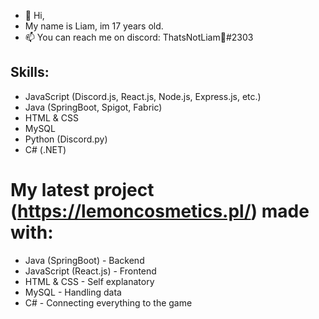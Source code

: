 - 👋 Hi,
- My name is Liam, im 17 years old.
- 📫 You can reach me on discord: ThatsNotLiam🐷#2303

## Skills:
 - JavaScript (Discord.js, React.js, Node.js, Express.js, etc.)
 - Java (SpringBoot, Spigot, Fabric)
 - HTML & CSS
 - MySQL
 - Python (Discord.py)
 - C# (.NET)

# My latest project (https://lemoncosmetics.pl/) made with:
- Java (SpringBoot) - Backend
- JavaScript (React.js) - Frontend
- HTML & CSS - Self explanatory
- MySQL - Handling data
- C# - Connecting everything to the game


<!---
Li4M4tt8IL/Li4M4tt8IL is a ✨ special ✨ repository because its `README.md` (this file) appears on your GitHub profile.
You can click the Preview link to take a look at your changes.
--->

